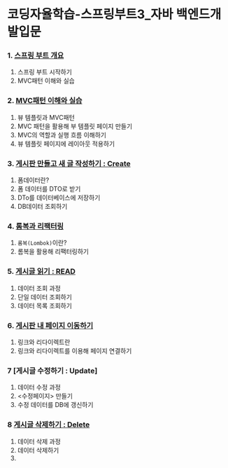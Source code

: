 # 코딩자율학습-스프링부트3_자바 백엔드개발입문

### 1. [스프링 부트 개요](1.%20스프링%20부트%20개요.md)
     
   1. 스프링 부트 시작하기
   1. MVC패턴 이해와 실습
### 2. [MVC패턴 이해와 실습](2.%20MVC패턴_이해와_실습.md)

   1. 뷰 템플릿과 MVC패턴
   1. MVC 패턴을 활용해 부 템플릿 페이지 만들기
   1. MVC의 역할과 실행 흐름 이해하기
   1. 뷰 템플릿 페이지에 레이아웃 적용하기
   
### 3. [게시판 만들고 새 글 작성하기 : Create](3.게시판만들고새글작성.md)

   1. 폼데이터란?
   1. 폼 데이터를 DTO로 받기
   1. DTo를 데이터베이스에 저장하기
   1. DB데이터 조회하기

### 4. [롬복과 리팩터링](4.롬복과리팩터링.md)

   1. `롬복(Lombok)`이란?
   1. 롬복을 활용해 리팩터링하기
    
### 5. [게시글 읽기 : READ](5.게시글%20읽기.md)
   1. 데이터 조회 과정
   2. 단일 데이터 조회하기
   3. 데이터 목록 조회하기

### 6. [게시판 내 페이지 이동하기](6.게시판내페이지이동.md)
   1. 링크와 리다이렉트란
   2. 링크와 리다이렉트를 이용해 페이지 연결하기

### 7 [게시글 수정하기 : Update]
   1. 데이터 수정 과정
   2. <수정페이지> 만들기
   3. 수정 데이터를 DB에 갱신하기

### 8 [게시글 삭제하기 : Delete](8.게시글삭제하기.md)
   1. 데이터 삭제 과정
   2. 데이터 삭제하기
   3. 